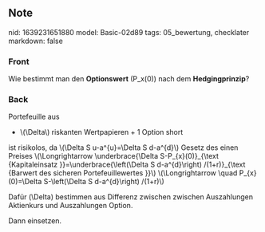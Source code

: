 ## Note
nid: 1639231651880
model: Basic-02d89
tags: 05_bewertung, checklater
markdown: false

### Front
Wie bestimmt man den <b>Optionswert</b> \(P_x(0)\) nach dem
<b>Hedgingprinzip</b>?

### Back
Portefeuille aus
<ul><li>\(\Delta\) riskanten Wertpapieren + 1 Option short</li></ul>ist risikolos, da \(\Delta S u-a^{u}=\Delta S d-a^{d}\)
Gesetz des einen Preises \(\Longrightarrow \underbrace{\Delta S-P_{x}(0)}_{\text {Kapitaleinsatz }}=\underbrace{\left(\Delta S d-a^{d}\right) /(1+r)}_{\text {Barwert des sicheren Portefeuillewertes }}\)
\(\Longrightarrow \quad P_{x}(0)=\Delta S-\left(\Delta S d-a^{d}\right) /(1+r)\)

Dafür \(\Delta\) bestimmen aus Differenz zwischen  zwischen Auszahlungen Aktienkurs und Auszahlungen Option.

Dann einsetzen.
